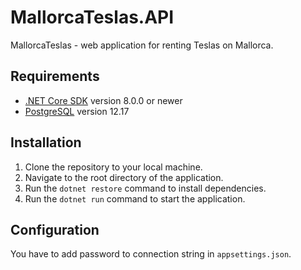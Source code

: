 # MallorcaTeslas.API

MallorcaTeslas - web application for renting Teslas on Mallorca.

## Requirements

- [.NET Core SDK](https://dotnet.microsoft.com/download) version 8.0.0 or newer
- [PostgreSQL](https://www.postgresql.org/download/linux/ubuntu/) version 12.17

## Installation

1. Clone the repository to your local machine.
2. Navigate to the root directory of the application.
3. Run the `dotnet restore` command to install dependencies.
4. Run the `dotnet run` command to start the application.

## Configuration

You have to add password to connection string in `appsettings.json`.


